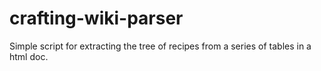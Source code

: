 # crafting-wiki-parser
Simple script for extracting the tree of recipes from a series of tables in a html doc. 
